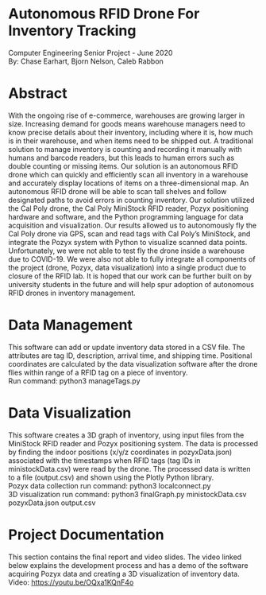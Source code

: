# Autonomous RFID Drone For Inventory Tracking
Computer Engineering Senior Project - June 2020  
By: Chase Earhart, Bjorn Nelson, Caleb Rabbon  

# Abstract
With the ongoing rise of e-commerce, warehouses are growing larger in size. Increasing demand for goods means warehouse managers need to know precise details about their inventory, including where it is, how much is in their warehouse, and when items need to be shipped out. A traditional solution to manage inventory is counting and recording it manually with humans and barcode readers, but this leads to human errors such as double counting or missing items. Our solution is an autonomous RFID drone which can quickly and efficiently scan all inventory in a warehouse and accurately display locations of items on a three-dimensional map. An autonomous RFID drone will be able to scan tall shelves and follow designated paths to avoid errors in counting inventory. Our solution utilized the Cal Poly drone, the Cal Poly MiniStock RFID reader, Pozyx positioning hardware and software, and the Python programming language for data acquisition and visualization. Our results allowed us to autonomously fly the Cal Poly drone via GPS, scan and read tags with Cal Poly’s MiniStock, and integrate the Pozyx system with Python to visualize scanned data points. Unfortunately, we were not able to test fly the drone inside a warehouse due to COVID-19. We were also not able to fully integrate all components of the project (drone, Pozyx, data visualization) into a single product due to closure of the RFID lab. It is hoped that our work can be further built on by university students in the future and will help spur adoption of autonomous RFID drones in inventory management.

# Data Management
This software can add or update inventory data stored in a CSV file. The attributes are tag ID, description, arrival time, and shipping time. Positional coordinates are calculated by the data visualization software after the drone flies within range of a RFID tag on a piece of inventory.  
Run command: python3 manageTags.py  

# Data Visualization
This software creates a 3D graph of inventory, using input files from the MiniStock RFID reader and Pozyx positioning system. The data is processed by finding the indoor positions (x/y/z coordinates in pozyxData.json) associated with the timestamps when RFID tags (tag IDs in ministockData.csv) were read by the drone. The processed data is written to a file (output.csv) and shown using the Plotly Python library.  
Pozyx data collection run command: python3 localconnect.py  
3D visualization run command: python3 finalGraph.py ministockData.csv pozyxData.json output.csv  

# Project Documentation
This section contains the final report and video slides. The video linked below explains the development process and has a demo of the software acquiring Pozyx data and creating a 3D visualization of inventory data.  
Video: https://youtu.be/OQxa1KQnF4o  
